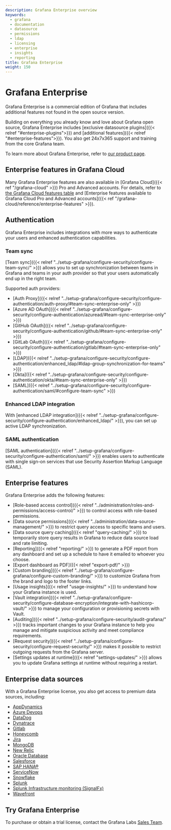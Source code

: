 ```yaml
---
description: Grafana Enterprise overview
keywords:
  - grafana
  - documentation
  - datasource
  - permissions
  - ldap
  - licensing
  - enterprise
  - insights
  - reporting
title: Grafana Enterprise
weight: 150
---
```


# Grafana Enterprise

Grafana Enterprise is a commercial edition of Grafana that includes additional features not found in the open source version.

Building on everything you already know and love about Grafana open source, Grafana Enterprise includes [exclusive datasource plugins]({{< relref "#enterprise-plugins">}}) and [additional features]({{< relref "#enterprise-features">}}). You also get 24x7x365 support and training from the core Grafana team.

To learn more about Grafana Enterprise, refer to [our product page](https://grafana.com/enterprise).

## Enterprise features in Grafana Cloud

Many Grafana Enterprise features are also available in [Grafana Cloud]({{< ref "/grafana-cloud" >}}) Pro and Advanced accounts. For details, refer to [the Grafana Cloud features table](https://grafana.com/pricing/#featuresTable) and [Enterprise features available to Grafana Cloud Pro and Advanced accounts]({{< ref "/grafana-cloud/reference/enterprise-features" >}}).

## Authentication

Grafana Enterprise includes integrations with more ways to authenticate your users and enhanced authentication capabilities.

### Team sync

[Team sync]({{< relref "../setup-grafana/configure-security/configure-team-sync/" >}}) allows you to set up synchronization between teams in Grafana and teams in your auth provider so that your users automatically end up in the right team.

Supported auth providers:

- [Auth Proxy]({{< relref "../setup-grafana/configure-security/configure-authentication/auth-proxy/#team-sync-enterprise-only" >}})
- [Azure AD OAuth]({{< relref "../setup-grafana/configure-security/configure-authentication/azuread/#team-sync-enterprise-only" >}})
- [GitHub OAuth]({{< relref "../setup-grafana/configure-security/configure-authentication/github/#team-sync-enterprise-only" >}})
- [GitLab OAuth]({{< relref "../setup-grafana/configure-security/configure-authentication/gitlab/#team-sync-enterprise-only" >}})
- [LDAP]({{< relref "../setup-grafana/configure-security/configure-authentication/enhanced_ldap/#ldap-group-synchronization-for-teams" >}})
- [Okta]({{< relref "../setup-grafana/configure-security/configure-authentication/okta/#team-sync-enterprise-only" >}})
- [SAML]({{< relref "../setup-grafana/configure-security/configure-authentication/saml/#configure-team-sync" >}})

### Enhanced LDAP integration

With [enhanced LDAP integration]({{< relref "../setup-grafana/configure-security/configure-authentication/enhanced_ldap/" >}}), you can set up active LDAP synchronization.

### SAML authentication

[SAML authentication]({{< relref "../setup-grafana/configure-security/configure-authentication/saml/" >}}) enables users to authenticate with single sign-on services that use Security Assertion Markup Language (SAML).

## Enterprise features

Grafana Enterprise adds the following features:

- [Role-based access control]({{< relref "../administration/roles-and-permissions/access-control/" >}}) to control access with role-based permissions.
- [Data source permissions]({{< relref "../administration/data-source-management/" >}}) to restrict query access to specific teams and users.
- [Data source query caching]({{< relref "query-caching/" >}}) to temporarily store query results in Grafana to reduce data source load and rate limiting.
- [Reporting]({{< relref "reporting/" >}}) to generate a PDF report from any dashboard and set up a schedule to have it emailed to whoever you choose.
- [Export dashboard as PDF]({{< relref "export-pdf/" >}})
- [Custom branding]({{< relref "../setup-grafana/configure-grafana/configure-custom-branding/" >}}) to customize Grafana from the brand and logo to the footer links.
- [Usage insights]({{< relref "usage-insights/" >}}) to understand how your Grafana instance is used.
- [Vault integration]({{< relref "../setup-grafana/configure-security/configure-database-encryption/integrate-with-hashicorp-vault/" >}}) to manage your configuration or provisioning secrets with Vault.
- [Auditing]({{< relref "../setup-grafana/configure-security/audit-grafana/" >}}) tracks important changes to your Grafana instance to help you manage and mitigate suspicious activity and meet compliance requirements.
- [Request security]({{< relref "../setup-grafana/configure-security/configure-request-security/" >}}) makes it possible to restrict outgoing requests from the Grafana server.
- [Settings updates at runtime]({{< relref "settings-updates/" >}}) allows you to update Grafana settings at runtime without requiring a restart.

## Enterprise data sources

With a Grafana Enterprise license, you also get access to premium data sources, including:

- [AppDynamics](https://grafana.com/grafana/plugins/dlopes7-appdynamics-datasource)
- [Azure Devops](https://grafana.com/grafana/plugins/grafana-azuredevops-datasource)
- [DataDog](https://grafana.com/grafana/plugins/grafana-datadog-datasource)
- [Dynatrace](https://grafana.com/grafana/plugins/grafana-dynatrace-datasource)
- [Gitlab](https://grafana.com/grafana/plugins/grafana-gitlab-datasource)
- [Honeycomb](https://grafana.com/grafana/plugins/grafana-honeycomb-datasource)
- [Jira](https://grafana.com/grafana/plugins/grafana-jira-datasource)
- [MongoDB](https://grafana.com/grafana/plugins/grafana-mongodb-datasource)
- [New Relic](https://grafana.com/grafana/plugins/grafana-newrelic-datasource)
- [Oracle Database](https://grafana.com/grafana/plugins/grafana-oracle-datasource)
- [Salesforce](https://grafana.com/grafana/plugins/grafana-salesforce-datasource)
- [SAP HANA®](https://grafana.com/grafana/plugins/grafana-saphana-datasource)
- [ServiceNow](https://grafana.com/grafana/plugins/grafana-servicenow-datasource)
- [Snowflake](https://grafana.com/grafana/plugins/grafana-snowflake-datasource)
- [Splunk](https://grafana.com/grafana/plugins/grafana-splunk-datasource)
- [Splunk Infrastructure monitoring (SignalFx)](https://grafana.com/grafana/plugins/grafana-splunk-monitoring-datasource)
- [Wavefront](https://grafana.com/grafana/plugins/grafana-wavefront-datasource)

## Try Grafana Enterprise

To purchase or obtain a trial license, contact the Grafana Labs [Sales Team](https://grafana.com/contact?about=support&topic=Grafana%20Enterprise).
